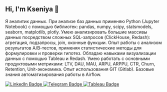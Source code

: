 ## Hi, I'm Kseniya 👋

Я аналитик данных.
При анализе баз данных применяю Python (Jupyter Notebook) с помощью библиотек: pandas, numpy, scipy, statsmodels, seaborn, matplotlib, plotly.
Умею анализировать большие массивы данных посредством сложных SQL-запросов (ClickHouse, Redash): агрегация, подзапросы, join, оконные функции.
Опыт работы с анализом результатов А/В-тестов, применяя статистические методы для формулировки и проверки гипотез.
Обладаю навыками визуализации данных с помощью Tableau и Redash.
Умею работать с основными продуктовыми метриками: LTV, DAU, MAU, ARPU, ARPPU, CTR, Churn, Retention, Unit-экономика.
Опыт использования GIT (Gitlab).
Базовые знания автоматизирования работы в Airflow.








<div id="badges">
  <a href="https://www.linkedin.com/in/kseniya-zelianko-analyst/">
    <img src="https://img.shields.io/badge/LinkedIn-blue?style=for-the-badge&logo=linkedin&logoColor=white" alt="LinkedIn Badge"/>
  </a>
  <a href="https://t.me/zel_kseniya">
    <img src="https://img.shields.io/badge/Telegram-blue?style=for-the-badge&logo=telegram&logoColor=white" alt="Telegram Badge"/>
  </a>
  <a href="https://public.tableau.com/app/profile/kseniya7450">
    <img src="https://img.shields.io/badge/Tableau-blue?style=for-the-badge&logo=tableau&logoColor=white" alt="Tableau Badge"/>
  </a>
</div>

